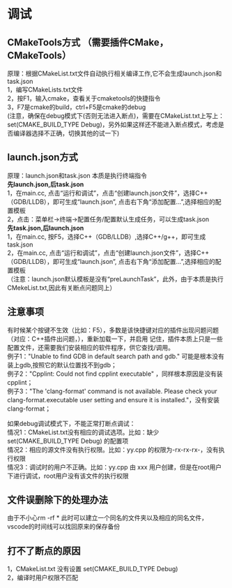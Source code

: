 # 调试  
## **CMakeTools方式** （需要插件CMake，CMakeTools）  
原理：根据CMakeList.txt文件自动执行相关编译工作,它不会生成launch.json和task.json  
1，编写CMakeLists.txt文件  
2，按F1，输入cmake，查看关于cmaketools的快捷指令  
3，F7是cmake的build，ctrl+F5是cmake的debug  
(注意，确保在debug模式下(否则无法进入断点)，需要在CMakeList.txt上写上：set(CMAKE_BUILD_TYPE Debug)，另外如果这样还不能进入断点模式，考虑是否编译器选择不正确，切换其他的试一下)  

## **launch.json方式**  
原理：launch.json和task.json 本质是执行终端指令  
**先launch.json,后task.json**  
1，在main.cc, 点击“运行和调试”，点击“创建launch.json文件”，选择C++（GDB/LLDB），即可生成“launch.json”, 点击右下角“添加配置...”,选择相应的配置模板  
2，点击：菜单栏->终端->配置任务/配置默认生成任务，可以生成task.json  
**先task.json,后launch.json**  
1，在main.cc, 按F5，选择C++（GDB/LLDB）,选择C++/g++，即可生成task.json  
2，在main.cc, 点击“运行和调试”，点击“创建launch.json文件”，选择C++（GDB/LLDB），即可生成“launch.json”, 点击右下角“添加配置...”,选择相应的配置模板  
（注意：launch.json默认模板是没有“preLaunchTask”，此外，由于本质是执行CMekeList.txt,因此有关断点问题同上）

## 注意事项
有时候某个按键不生效（比如：F5），多数是该快捷键对应的插件出现问题问题（对应：C++插件出问题，），重新加载一下，并启用
记住，插件本质上只是一些配置文件，还需要我们安装相应的软件程序，供它查找/调用。  
例子1："Unable to find GDB in default search path and gdb." 可能是根本没有装上gdb,按照它的默认位置找不到gdb；  
例子2："Cpplint: Could not find cpplint executable" ，同样根本原因是没有装cpplint；  
例子3："The 'clang-format' command is not available. Please check your clang-format.executable user setting and ensure it is installed."，没有安装clang-format； 

如果debug调试模式下，不能正常打断点调试：  
情况1：CMakeList.txt没有相应的调试选项。比如：缺少 set(CMAKE_BUILD_TYPE Debug) 的配置项  
情况2：相应的源文件没有执行权限。比如：yy.cpp 的权限为-rx-rx-rx-，没有执行权限  
情况3：调试时的用户不正确。比如：yy.cpp 由 xxx 用户创建，但是在root用户下进行调试，root用户没有该文件的执行权限


## 文件误删除下的处理办法  
由于不小心rm -rf * 此时可以建立一个同名的文件夹以及相应的同名文件，vscode的时间线可以找回原来的保存备份

## 打不了断点的原因  
1，CMakeList.txt 没有设置 set(CMAKE_BUILD_TYPE Debug)  
2，编译时用户权限不匹配
